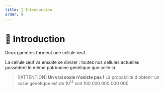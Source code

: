 ```yaml
---
title: 📗 Introduction
order: 0
---
```

# 📗 Introduction

Deux gametes forment une cellule œuf. 

La cellule œuf va ensuite se diviser : toutes nos cellules actuelles possèdent le même patrimoine génétique que celle ci.

> [!ATTENTION]
> **Un vrai sosie n'existe pas !** La probabilité d'obtenir un sosie génétique est de $10^14$  soit 100 000 000 000 000.


